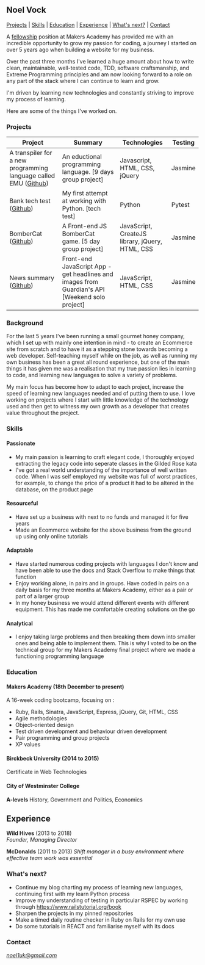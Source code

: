 ## Noel Vock

[Projects](#projects) | [Skills](#skills) | [Education](#education) | [Experience](#experience) | [What's next?](#interests) | [Contact](#contact)

A [fellowship](https://blog.makersacademy.com/were-launching-a-fellowship-772460cc4fae) position at Makers Academy has provided me with an incredible opportunity to grow my passion for coding, a journey I started on over 5 years ago when building a website for my business.

Over the past three months I've learned a huge amount about how to write clean, maintainable, well-tested code, TDD, software craftsmanship, and Extreme Programming principles and am now looking forward to a role on any part of the stack where I can continue to learn and grow.

I'm driven by learning new technologies and constantly striving to improve my process of learning.

Here are some of the things I've worked on.

### <a name="projects">Projects</a>


| Project       | Summary       | Technologies  | Testing |
| ------------- |---------------| --------------|---------|
| A transpiler for a new programming language called EMU ([Github](https://github.com/MatthewBurstein/emu)) | An eductional programming language. [9 days group project] | Javascript, HTML, CSS, jQuery | Jasmine
| Bank tech test ([Github](https://github.com/noel1uk/bank-tech-test)) | My first attempt at working with Python. [tech test] | Python | Pytest |
| BomberCat ([Github](https://github.com/lwkchan/bombercat/)) | A Front-end JS BomberCat game. [5 day group project] | JavaScript, CreateJS library, jQuery, HTML, CSS | Jasmine |
| News summary ([Github](https://github.com/noel1uk/news-summary-challenge)) | Front-end JavaScript App - get headlines and images from Guardian's API [Weekend solo project] | JavaScript, HTML, CSS | Jasmine |

### <a name="background">Background</a>


For the last 5 years I’ve been running a small gourmet honey company, which I set up with mainly one intention in mind - to create an Ecommerce site from scratch and to have it as a stepping stone towards becoming a web developer. Self-teaching myself while on the job, as well as running my own business has been a great all round experience, but one of the main things it has given me was a realisation that my true passion lies in learning to code, and learning new languages to solve a variety of problems. 

My main focus has become how to adapt to each project, increase the speed of learning new languages needed and of putting them to use. I love working on projects where I start with little knowledge of the technology used and then get to witness my own growth as a developer that creates value throughout the project.

### <a name="skills">Skills</a>

#### Passionate

* My main passion is learning to craft elegant code, I thoroughly enjoyed extracting the legacy code into seperate classes in the Gilded Rose kata
* I've got a real world understanding of the importance of well written code. When I was self employed my website was full of worst practices, for example, to change the price of a product it had to be altered in the database, on the product page

#### Resourceful

* Have set up a business with next to no funds and managed it for five years
* Made an Ecommerce website for the above business from the ground up using only online tutorials

#### Adaptable

* Have started numerous coding projects with languages I don't know and have been able to use the docs and Stack Overflow  to make things that function
* Enjoy working alone, in pairs and in groups. Have coded in pairs on a daily basis for my three months at Makers Academy, either as a pair or part of a larger group
* In my honey business we would attend different events with different equipment. This has made me comfortable creating solutions on the go

#### Analytical

* I enjoy taking large problems and then breaking them down into smaller ones and being able to implement them. This is why I voted to be on the technical group for my Makers Academy final project where we made a functioning programming language


### <a name="education">Education</a>

#### Makers Academy (18th December to present)
A 16-week coding bootcamp, focusing on :
* Ruby, Rails, Sinatra, JavaScript, Express, jQuery, Git, HTML, CSS
* Agile methodologies
* Object-oriented design
* Test driven development and behaviour driven development
* Pair programming and group projects
* XP values

#### Birckbeck University (2014 to 2015)

Certificate in Web Technologies

#### City of Westminster College
**A-levels**
History, Government and Politics, Economics

## Experience

**Wild Hives** (2013 to 2018)    
*Founder, Managing Director*  

**McDonalds** (2011 to 2013)
*Shift manager in a busy environment where effective team work was essential*

### <a name="next">What's next?</a>

* Continue my blog charting my process of learning new languages, continuing first with my learn Python process
* Improve my understanding of testing in particular RSPEC by working through https://www.railstutorial.org/book
* Sharpen the projects in my pinned repositories
* Make a timed daily routine checker in Ruby on Rails for my own use
* Do some tutorials in REACT and familiarise myself with its docs

### <a name="contact">Contact</a>
*noel1uk@gmail.com*